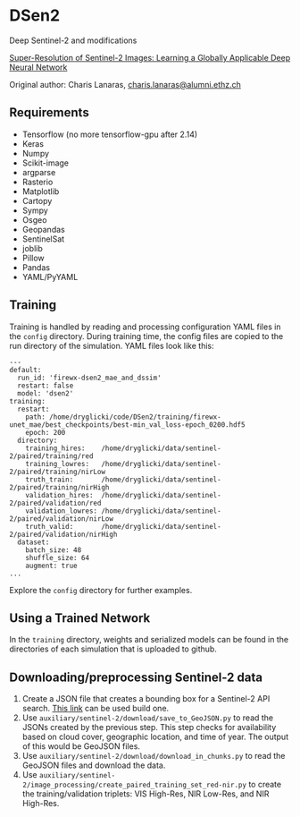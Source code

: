 # DSen2
Deep Sentinel-2 and modifications

[Super-Resolution of Sentinel-2 Images: Learning a Globally Applicable Deep Neural Network](https://arxiv.org/abs/1803.04271)

Original author: Charis Lanaras, charis.lanaras@alumni.ethz.ch

## Requirements

- Tensorflow (no more tensorflow-gpu after 2.14)
- Keras
- Numpy
- Scikit-image
- argparse
- Rasterio
- Matplotlib
- Cartopy
- Sympy
- Osgeo
- Geopandas
- SentinelSat
- joblib
- Pillow
- Pandas
- YAML/PyYAML

## Training

Training is handled by reading and processing configuration YAML files in the `config` directory. During training time, the config files are copied to the run directory of the simulation. YAML files look like this:

```
---
default:
  run_id: 'firewx-dsen2_mae_and_dssim'
  restart: false
  model: 'dsen2'
training:
  restart:
    path: /home/dryglicki/code/DSen2/training/firewx-unet_mae/best_checkpoints/best-min_val_loss-epoch_0200.hdf5
    epoch: 200
  directory:
    training_hires:    /home/dryglicki/data/sentinel-2/paired/training/red
    training_lowres:   /home/dryglicki/data/sentinel-2/paired/training/nirLow
    truth_train:       /home/dryglicki/data/sentinel-2/paired/training/nirHigh
    validation_hires:  /home/dryglicki/data/sentinel-2/paired/validation/red
    validation_lowres: /home/dryglicki/data/sentinel-2/paired/validation/nirLow
    truth_valid:       /home/dryglicki/data/sentinel-2/paired/validation/nirHigh
  dataset:
    batch_size: 48
    shuffle_size: 64
    augment: true
...
```

Explore the `config` directory for further examples.

## Using a Trained Network

In the `training` directory, weights and serialized models can be found in the directories of each simulation that is uploaded to github.

## Downloading/preprocessing Sentinel-2 data
1. Create a JSON file that creates a bounding box for a Sentinel-2 API search. [This link](https://geojson.io) can be used build one.
2. Use `auxiliary/sentinel-2/download/save_to_GeoJSON.py` to read the JSONs created by the previous step. This step checks for availability based on cloud cover, geographic location,
and time of year. The output of this would be GeoJSON files.
3. Use `auxiliary/sentinel-2/download/download_in_chunks.py` to read the GeoJSON files and download the data.
4. Use `auxiliary/sentinel-2/image_processing/create_paired_training_set_red-nir.py` to create the training/validation triplets: VIS High-Res, NIR Low-Res, and NIR High-Res.
